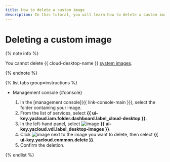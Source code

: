 ```yaml
---
title: How to delete a custom image
description: In this tutoral, you will learn how to delete a custom image.
---
```


# Deleting a custom image

{% note info %}

You cannot delete {{ cloud-desktop-name }} [system images](../../concepts/images.md#system-images).

{% endnote %}

{% list tabs group=instructions %}

- Management console {#console}

  1. In the [management console]({{ link-console-main }}), select the folder containing your image.
  1. From the list of services, select **{{ ui-key.yacloud.iam.folder.dashboard.label_cloud-desktop }}**.
  1. In the left-hand panel, select ![image](../../../_assets/console-icons/layers.svg) **{{ ui-key.yacloud.vdi.label_desktop-images }}**.
  1. Click ![image](../../../_assets/console-icons/ellipsis.svg) next to the image you want to delete, then select **{{ ui-key.yacloud.common.delete }}**.
  1. Confirm the deletion.

{% endlist %}
